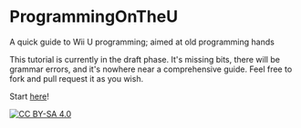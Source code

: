 # ProgrammingOnTheU
A quick guide to Wii U programming; aimed at old programming hands

This tutorial is currently in the draft phase. It's missing bits, there will be grammar errors, and it's nowhere near a comprehensive guide. Feel free to fork and pull request it as you wish.  

Start [here](/tutorial/Chapter%201.md)!

[![CC BY-SA 4.0](https://i.creativecommons.org/l/by-sa/4.0/88x31.png)](http://creativecommons.org/licenses/by-sa/4.0/)
